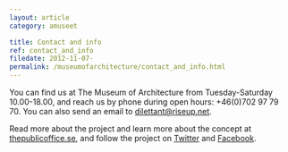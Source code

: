 ```yaml
---
layout: article
category: amuseet

title: Contact and info
ref: contact_and_info
filedate: 2012-11-07-
permalink: /museumofarchitecture/contact_and_info.html
---
```


You can find us at The Museum of Architecture from Tuesday-Saturday 10.00-18.00, and reach us by phone during open hours: +46(0)702 97 79 70. You can also send an email to <dilettant@riseup.net>. 

Read more about the project and learn more about the concept at [thepublicoffice.se](http://thepublicoffice.se), and follow the project on [Twitter](https://twitter.com/_dilettant) and [Facebook](https://www.facebook.com/events/439271319443620/).
